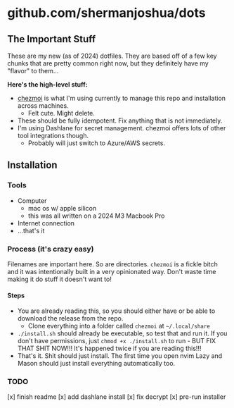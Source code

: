 # github.com/shermanjoshua/dots

## The Important Stuff

These are my new (as of 2024) dotfiles. They are based off of a few key chunks that are pretty common right now, but they definitely have my "flavor" to them...

**Here's the high-level stuff:**

- [chezmoi](https://chezmoi.io) is what I'm using currently to manage this repo and installation across machines.
  - Felt cute. Might delete.
- These should be fully idempotent. Fix anything that is not immediately.
- I'm using Dashlane for secret management. chezmoi offers lots of other tool integrations though.
  - Probably will just switch to Azure/AWS secrets.

## Installation

### Tools

- Computer
  - mac os w/ apple silicon
  - this was all written on a 2024 M3 Macbook Pro
- Internet connection
- ...that's it

### Process (it's crazy easy)

Filenames are important here.
So are directories.
`chezmoi` is a fickle bitch and it was intentionally built in a very opinionated way.
Don't waste time making it do stuff it doesn't want to!

#### Steps

- You are already reading this, so you should either have or be able to download the release from the repo.
  - Clone everything into a folder called `chezmoi` at `~/.local/share`
- `./install.sh` should already be executable, so test that and run it. If you don't have permissions, just `chmod +x ./install.sh` to run - BUT FIX THAT SHIT NOW!!! It's happened twice if you are reading this!!!
- That's it. Shit should just install. The first time you open nvim Lazy and Mason should just install everything automatically too.

### TODO

[x] finish readme
[x] add dashlane install
[x] fix decrypt
[x] pre-run installer
